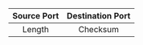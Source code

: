 | Source Port        | Destination Port  |
| :-------------:    | :-------------:   | 
| Length             | Checksum          | 